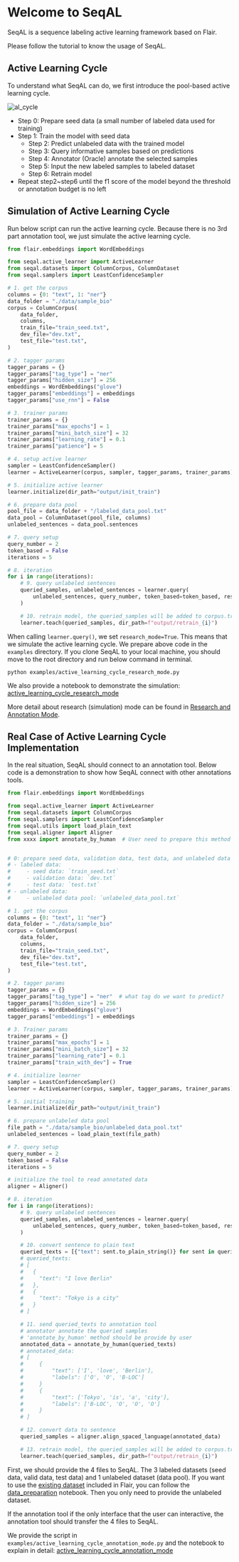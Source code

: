 # Welcome to SeqAL

SeqAL is a sequence labeling active learning framework based on Flair.

Please follow the tutorial to know the usage of SeqAL.

## Active Learning Cycle

To understand what SeqAL can do, we first introduce the pool-based active learning cycle.

![al_cycle](./images/al_cycle.png)

- Step 0: Prepare seed data (a small number of labeled data used for training)
- Step 1: Train the model with seed data
  - Step 2: Predict unlabeled data with the trained model
  - Step 3: Query informative samples based on predictions
  - Step 4: Annotator (Oracle) annotate the selected samples
  - Step 5: Input the new labeled samples to labeled dataset
  - Step 6: Retrain model
- Repeat step2~step6 until the f1 score of the model beyond the threshold or annotation budget is no left

## Simulation of Active Learning Cycle

Run below script can run the active learning cycle. Because there is no 3rd part annotation tool, we just simulate the active learning cycle. 

```python
from flair.embeddings import WordEmbeddings

from seqal.active_learner import ActiveLearner
from seqal.datasets import ColumnCorpus, ColumnDataset
from seqal.samplers import LeastConfidenceSampler

# 1. get the corpus
columns = {0: "text", 1: "ner"}
data_folder = "./data/sample_bio"
corpus = ColumnCorpus(
    data_folder,
    columns,
    train_file="train_seed.txt",
    dev_file="dev.txt",
    test_file="test.txt",
)

# 2. tagger params
tagger_params = {}
tagger_params["tag_type"] = "ner"
tagger_params["hidden_size"] = 256
embeddings = WordEmbeddings("glove")
tagger_params["embeddings"] = embeddings
tagger_params["use_rnn"] = False

# 3. trainer params
trainer_params = {}
trainer_params["max_epochs"] = 1
trainer_params["mini_batch_size"] = 32
trainer_params["learning_rate"] = 0.1
trainer_params["patience"] = 5

# 4. setup active learner
sampler = LeastConfidenceSampler()
learner = ActiveLearner(corpus, sampler, tagger_params, trainer_params)

# 5. initialize active learner
learner.initialize(dir_path="output/init_train")

# 6. prepare data pool
pool_file = data_folder + "/labeled_data_pool.txt"
data_pool = ColumnDataset(pool_file, columns)
unlabeled_sentences = data_pool.sentences

# 7. query setup
query_number = 2
token_based = False
iterations = 5

# 8. iteration
for i in range(iterations):
    # 9. query unlabeled sentences
    queried_samples, unlabeled_sentences = learner.query(
        unlabeled_sentences, query_number, token_based=token_based, research_mode=True
    )

    # 10. retrain model, the queried_samples will be added to corpus.train
    learner.teach(queried_samples, dir_path=f"output/retrain_{i}")
```

When calling `learner.query()`, we set `research_mode=True`. This means that we simulate the active learning cycle. We prepare above code in the `examples` directory. If you clone SeqAL to your local machine, you should move to the root directory and run below command in terminal.

```
python examples/active_learning_cycle_research_mode.py
```

We also provide a notebook to demonstrate the simulation: [active_learning_cycle_research_mode](../notebooks/active_learning_cycle_research_mode.ipynb)

More detail about research (simulation) mode can be found in [Research and Annotation Mode](./TUTORIAL_5_Research_and_Annotation_Mode.md).


## Real Case of Active Learning Cycle Implementation

In the real situation, SeqAL should connect to an annotation tool. Below code is a demonstration to show how SeqAL connect with other annotations tools. 

```python
from flair.embeddings import WordEmbeddings

from seqal.active_learner import ActiveLearner
from seqal.datasets import ColumnCorpus
from seqal.samplers import LeastConfidenceSampler
from seqal.utils import load_plain_text
from seqal.aligner import Aligner
from xxxx import annotate_by_human  # User need to prepare this method to interact with annotation tool


# 0: prepare seed data, validation data, test data, and unlabeled data pool
# - labeled data:
#     - seed data: `train_seed.txt`
#     - validation data: `dev.txt`
#     - test data: `test.txt`
# - unlabeled data:
#     - unlabeled data pool: `unlabeled_data_pool.txt`

# 1. get the corpus
columns = {0: "text", 1: "ner"}
data_folder = "./data/sample_bio"
corpus = ColumnCorpus(
    data_folder,
    columns,
    train_file="train_seed.txt",
    dev_file="dev.txt",
    test_file="test.txt",
)

# 2. tagger params
tagger_params = {}
tagger_params["tag_type"] = "ner"  # what tag do we want to predict?
tagger_params["hidden_size"] = 256
embeddings = WordEmbeddings("glove")
tagger_params["embeddings"] = embeddings

# 3. Trainer params
trainer_params = {}
trainer_params["max_epochs"] = 1
trainer_params["mini_batch_size"] = 32
trainer_params["learning_rate"] = 0.1
trainer_params["train_with_dev"] = True

# 4. initialize learner
sampler = LeastConfidenceSampler()
learner = ActiveLearner(corpus, sampler, tagger_params, trainer_params)

# 5. initial training
learner.initialize(dir_path="output/init_train")

# 6. prepare unlabeled data pool
file_path = "./data/sample_bio/unlabeled_data_pool.txt"
unlabeled_sentences = load_plain_text(file_path)

# 7. query setup
query_number = 2
token_based = False
iterations = 5

# initialize the tool to read annotated data
aligner = Aligner()

# 8. iteration
for i in range(iterations):
    # 9. query unlabeled sentences
    queried_samples, unlabeled_sentences = learner.query(
        unlabeled_sentences, query_number, token_based=token_based, research_mode=False
    )

    # 10. convert sentence to plain text
    queried_texts = [{"text": sent.to_plain_string()} for sent in queried_samples]
    # queried_texts:
    # [
    #   {
    #     "text": "I love Berlin"
    #   },
    #   {
    #     "text": "Tokyo is a city"
    #   }
    # ]

    # 11. send queried_texts to annotation tool
    # annotator annotate the queried samples
    # 'annotate_by_human' method should be provide by user
    annotated_data = annotate_by_human(queried_texts)
    # annotated_data:
    # [
    #     {
    #         "text": ['I', 'love', 'Berlin'],
    #         "labels": ['O', 'O', 'B-LOC']
    #     }
    #     {
    #         "text": ['Tokyo', 'is', 'a', 'city'],
    #         "labels": ['B-LOC', 'O', 'O', 'O']
    #     }
    # ]

    # 12. convert data to sentence
    queried_samples = aligner.align_spaced_language(annotated_data)

    # 13. retrain model, the queried_samples will be added to corpus.train
    learner.teach(queried_samples, dir_path=f"output/retrain_{i}")
```


First, we should provide the 4 files to SeqAL. The 3 labeled datasets (seed data, valid data, test data) and 1 unlabeled dataset (data pool). If you want to use the [existing dataset](https://github.com/flairNLP/flair/blob/master/resources/docs/TUTORIAL_6_CORPUS.md) included in Flair, you can follow the [data_preparation](../notebooks/data_preparation.ipynb) notebook. Then you only need to provide the unlabeled dataset.

If the annotation tool if the only interface that the user can interactive, the annotation tool should transfer the 4 files to SeqAL.

We provide the script in `examples/active_learning_cycle_annotation_mode.py` and the notebook to explain in detail: [active_learning_cycle_annotation_mode](../notebooks/active_learning_cycle_annotation_mode.ipynb)
